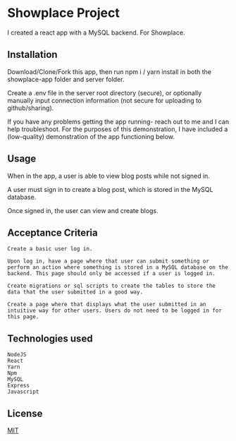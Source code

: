 # Showplace Project

I created a react app with a MySQL backend. For Showplace.

## Installation



Download/Clone/Fork this app, then run npm i / yarn install in both the showplace-app folder and server folder.

Create a .env file in the server root directory (secure), or optionally manually input connection information (not secure for uploading to github/sharing).

If you have any problems getting the app running- reach out to me and I can help troubleshoot. For the purposes of this demonstration, I have included a (low-quality) demonstration of the app functioning below.


## Usage

When in the app, a user is able to view blog posts while not signed in. 

A user must sign in to create a blog post, which is stored in the MySQL database.

Once signed in, the user can view and create blogs.

## Acceptance Criteria
```
Create a basic user log in.

Upon log in, have a page where that user can submit something or perform an action where something is stored in a MySQL database on the backend. This page should only be accessed if a user is logged in.

Create migrations or sql scripts to create the tables to store the data that the user submitted in a good way. 

Create a page where that displays what the user submitted in an intuitive way for other users. Users do not need to be logged in for this page. 
```
## Technologies used
```
NodeJS
React
Yarn
Npm
MySQL
Express
Javascript
```

## License
[MIT](https://choosealicense.com/licenses/mit/)
